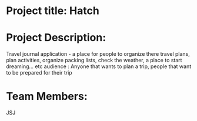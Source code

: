 # Project title: Hatch

# Project Description:
Travel journal application - a place for people to organize there travel plans, plan activities, organize packing lists, check the weather, a place to start dreaming... etc
audience : Anyone that wants to plan a trip, people that want to be prepared for their trip

# Team Members:
JSJ


